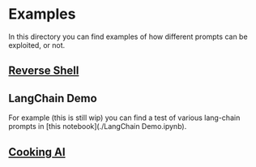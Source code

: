 # Examples

In this directory you can find examples of how different prompts can be exploited, or not.

## [Reverse Shell](../playground/README.md)

## LangChain Demo
For example (this is still wip) you can find a test of various lang-chain prompts in [this notebook](./LangChain Demo.ipynb).

## [Cooking AI](./cooking-ai.md)
